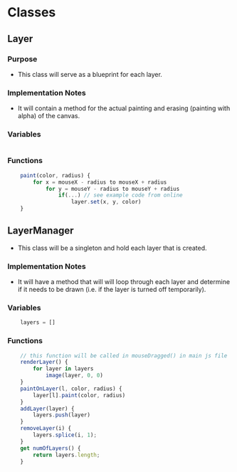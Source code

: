 # Classes
## Layer
### Purpose
- This class will serve as a blueprint for each layer.
### Implementation Notes
- It will contain a method for the actual painting and erasing (painting with alpha) of the canvas. 
### Variables
```js
```
### Functions
```js
    paint(color, radius) {
        for x = mouseX - radius to mouseX + radius
            for y = mouseY - radius to mouseY + radius
                if(...) // see example code from online
                    layer.set(x, y, color)
    }
```

## LayerManager
- This class will be a singleton and hold each layer that is created.
### Implementation Notes
- It will have a method that will will loop through each layer and determine if it needs to be drawn (i.e. if the layer is turned off temporarily). 
### Variables
```js
    layers = []
```
### Functions
```js
    // this function will be called in mouseDragged() in main js file
    renderLayer() {
        for layer in layers
            image(layer, 0, 0)
    }
    paintOnLayer(l, color, radius) {
        layer[l].paint(color, radius)
    }
    addLayer(layer) {
        layers.push(layer)
    }
    removeLayer(i) {
        layers.splice(i, 1);
    }
    get numOfLayers() {
        return layers.length;
    }
```